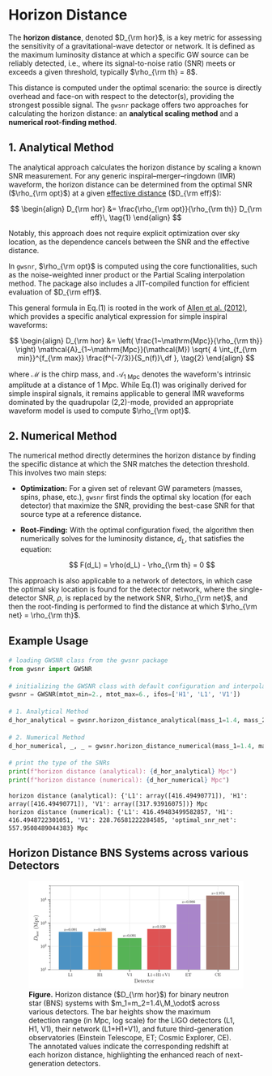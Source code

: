 # Horizon Distance

The **horizon distance**, denoted $D_{\rm hor}$, is a key metric for assessing the sensitivity of a gravitational-wave detector or network. It is defined as the maximum luminosity distance at which a specific GW source can be reliably detected, i.e., where its signal-to-noise ratio (SNR) meets or exceeds a given threshold, typically $\rho_{\rm th} = 8$.

This distance is computed under the optimal scenario: the source is directly overhead and face-on with respect to the detector(s), providing the strongest possible signal. The `gwsnr` package offers two approaches for calculating the horizon distance: an **analytical scaling method** and a **numerical root-finding method**.

## 1. Analytical Method

The analytical approach calculates the horizon distance by scaling a known SNR measurement. For any generic inspiral–merger–ringdown (IMR) waveform, the horizon distance can be determined from the optimal SNR ($\rho_{\rm opt}$) at a given [effective distance](interpolation.md#mathematical-formulation) ($D_{\rm eff}$):

$$
\begin{align}
D_{\rm hor} &= \frac{\rho_{\rm opt}}{\rho_{\rm th}} D_{\rm eff}\, \tag{1}
\end{align}
$$

Notably, this approach does not require explicit optimization over sky location, as the dependence cancels between the SNR and the effective distance.

In `gwsnr`, $\rho_{\rm opt}$ is computed using the core functionalities, such as the noise-weighted inner product or the Partial Scaling interpolation method. The package also includes a JIT-compiled function for efficient evaluation of $D_{\rm eff}$.

This general formula in Eq.(1) is rooted in the work of [Allen et al. (2012)](https://arxiv.org/pdf/gr-qc/0509116), which provides a specific analytical expression for simple inspiral waveforms:

$$
\begin{align}
D_{\rm hor} &= \left( \frac{1~\mathrm{Mpc}}{\rho_{\rm th}} \right) \mathcal{A}_{1~\mathrm{Mpc}}(\mathcal{M}) \sqrt{ 4 \int_{f_{\rm min}}^{f_{\rm max}} \frac{f^{-7/3}}{S_n(f)}\,df }, \tag{2}
\end{align}
$$

where $\mathcal{M}$ is the chirp mass, and $\mathcal{A}_{1~\mathrm{Mpc}}$ denotes the waveform's intrinsic amplitude at a distance of 1 Mpc. While Eq.(1) was originally derived for simple inspiral signals, it remains applicable to general IMR waveforms dominated by the quadrupolar (2,2)-mode, provided an appropriate waveform model is used to compute $\rho_{\rm opt}$.

## 2. Numerical Method

The numerical method directly determines the horizon distance by finding the specific distance at which the SNR matches the detection threshold. This involves two main steps:

* **Optimization:** For a given set of relevant GW parameters (masses, spins, phase, etc.), `gwsnr` first finds the optimal sky location (for each detector) that maximize the SNR, providing the best-case SNR for that source type at a reference distance.

* **Root-Finding:** With the optimal configuration fixed, the algorithm then numerically solves for the luminosity distance, $d_L$, that satisfies the equation:

  $$
  F(d_L) = \rho(d_L) - \rho_{\rm th} = 0
  $$

This approach is also applicable to a network of detectors, in which case the optimal sky location is found for the detector network, where the single-detector SNR, $\rho$, is replaced by the network SNR, $\rho_{\rm net}$, and then the root-finding is performed to find the distance at which $\rho_{\rm net} = \rho_{\rm th}$.


## Example Usage

```python
# loading GWSNR class from the gwsnr package
from gwsnr import GWSNR

# initializing the GWSNR class with default configuration and interpolation method
gwsnr = GWSNR(mtot_min=2., mtot_max=6., ifos=['H1', 'L1', 'V1'])

# 1. Analytical Method
d_hor_analytical = gwsnr.horizon_distance_analytical(mass_1=1.4, mass_2=1.4)

# 2. Numerical Method
d_hor_numerical, _, _ = gwsnr.horizon_distance_numerical(mass_1=1.4, mass_2=1.4)

# print the type of the SNRs
print(f"horizon distance (analytical): {d_hor_analytical} Mpc")
print(f"horizon distance (numerical): {d_hor_numerical} Mpc")
```

```
horizon distance (analytical): {'L1': array([416.49490771]), 'H1': array([416.49490771]), 'V1': array([317.93916075])} Mpc
horizon distance (numerical): {'L1': 416.49483499582857, 'H1': 416.4948722301051, 'V1': 228.76581222284585, 'optimal_snr_net': 557.9508489044383} Mpc
```

## Horizon Distance BNS Systems across various Detectors

<div align="center">
<figure>
  <img src="_static/horizon_distance_for_BNS.png" alt="Horizon distance for BNS systems across detectors" />
  <figcaption align="left">
    <b>Figure.</b> Horizon distance ($D_{\rm hor}$) for binary neutron star (BNS) systems with $m_1=m_2=1.4\,M_\odot$ across various detectors. The bar heights show the maximum detection range (in Mpc, log scale) for the LIGO detectors (L1, H1, V1), their network (L1+H1+V1), and future third-generation observatories (Einstein Telescope, ET; Cosmic Explorer, CE). The annotated values indicate the corresponding redshift at each horizon distance, highlighting the enhanced reach of next-generation detectors.
  </figcaption>
</figure>
</div>














